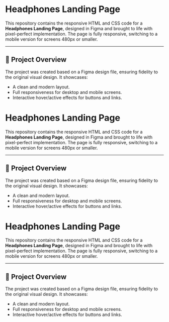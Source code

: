 # Headphones Landing Page

This repository contains the responsive HTML and CSS code for a **Headphones Landing Page**, designed in Figma and brought to life with pixel-perfect implementation. The page is fully responsive, switching to a mobile version for screens 480px or smaller. 

---

## 📂 Project Overview

The project was created based on a Figma design file, ensuring fidelity to the original visual design. It showcases:
- A clean and modern layout.
- Full responsiveness for desktop and mobile screens.
- Interactive hover/active effects for buttons and links.
# Headphones Landing Page

This repository contains the responsive HTML and CSS code for a **Headphones Landing Page**, designed in Figma and brought to life with pixel-perfect implementation. The page is fully responsive, switching to a mobile version for screens 480px or smaller. 

---

## 📂 Project Overview

The project was created based on a Figma design file, ensuring fidelity to the original visual design. It showcases:
- A clean and modern layout.
- Full responsiveness for desktop and mobile screens.
- Interactive hover/active effects for buttons and links.
# Headphones Landing Page

This repository contains the responsive HTML and CSS code for a **Headphones Landing Page**, designed in Figma and brought to life with pixel-perfect implementation. The page is fully responsive, switching to a mobile version for screens 480px or smaller. 

---

## 📂 Project Overview

The project was created based on a Figma design file, ensuring fidelity to the original visual design. It showcases:
- A clean and modern layout.
- Full responsiveness for desktop and mobile screens.
- Interactive hover/active effects for buttons and links.
